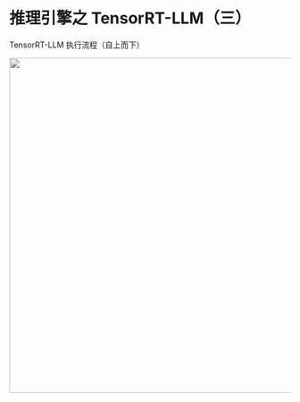 # 推理引擎之 TensorRT-LLM（三）
TensorRT-LLM 执行流程（自上而下）

<div style="text-align: center"><img src="/img-9.png" width="600px" style="display: inline;"/></div>
